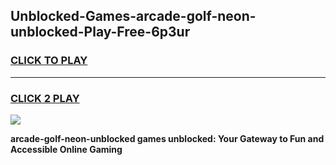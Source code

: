 
## Unblocked-Games-arcade-golf-neon-unblocked-Play-Free-6p3ur
<h3>
<a href="https://premium76.site?title=arcade-golf-neon-unblocked&ref=23A">CLICK TO PLAY</a></h3>
<hr>

<h3>
<a href="https://premium76.site?title=arcade-golf-neon-unblocked&ref=23A">CLICK 2 PLAY</a>
  
</h3>

<a href="https://premium76.site?title=arcade-golf-neon-unblocked&ref=23A"><img src="https://clearcache.store/games.png"></a>


**arcade-golf-neon-unblocked games unblocked: Your Gateway to Fun and Accessible Online Gaming**
